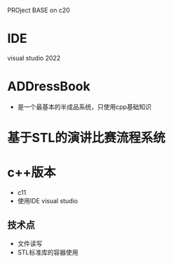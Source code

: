 PROject BASE on c20

# IDE

visual studio 2022

# ADDressBook

-  是一个最基本的半成品系统，只使用cpp基础知识

# 基于STL的演讲比赛流程系统 

# c++版本

- c11
- 使用IDE visual studio

## 技术点

- 文件读写
- STL标准库的容器使用